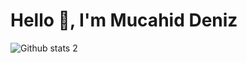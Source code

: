 # Hello 👋, I'm Mucahid Deniz
![Github stats 2](https://github-readme-stats.vercel.app/api?username=kripteks&show_icons=true&theme=radical)

